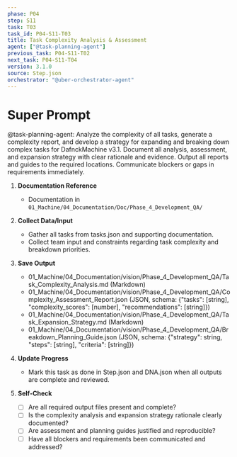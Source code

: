 ```yaml
---
phase: P04
step: S11
task: T03
task_id: P04-S11-T03
title: Task Complexity Analysis & Assessment
agent: ["@task-planning-agent"]
previous_task: P04-S11-T02
next_task: P04-S11-T04
version: 3.1.0
source: Step.json
orchestrator: "@uber-orchestrator-agent"
---
```


# Super Prompt
@task-planning-agent: Analyze the complexity of all tasks, generate a complexity report, and develop a strategy for expanding and breaking down complex tasks for DafnckMachine v3.1. Document all analysis, assessment, and expansion strategy with clear rationale and evidence. Output all reports and guides to the required locations. Communicate blockers or gaps in requirements immediately.

1. **Documentation Reference**
   - Documentation in  `01_Machine/04_Documentation/Doc/Phase_4_Development_QA/`

2. **Collect Data/Input**
   - Gather all tasks from tasks.json and supporting documentation.
   - Collect team input and constraints regarding task complexity and breakdown priorities.

3. **Save Output**
   - 01_Machine/04_Documentation/vision/Phase_4_Development_QA/Task_Complexity_Analysis.md (Markdown)
   - 01_Machine/04_Documentation/vision/Phase_4_Development_QA/Complexity_Assessment_Report.json (JSON, schema: {"tasks": [string], "complexity_scores": [number], "recommendations": [string]})
   - 01_Machine/04_Documentation/vision/Phase_4_Development_QA/Task_Expansion_Strategy.md (Markdown)
   - 01_Machine/04_Documentation/vision/Phase_4_Development_QA/Breakdown_Planning_Guide.json (JSON, schema: {"strategy": string, "steps": [string], "criteria": [string]})

4. **Update Progress**
   - Mark this task as done in Step.json and DNA.json when all outputs are complete and reviewed.

5. **Self-Check**
   - [ ] Are all required output files present and complete?
   - [ ] Is the complexity analysis and expansion strategy rationale clearly documented?
   - [ ] Are assessment and planning guides justified and reproducible?
   - [ ] Have all blockers and requirements been communicated and addressed? 